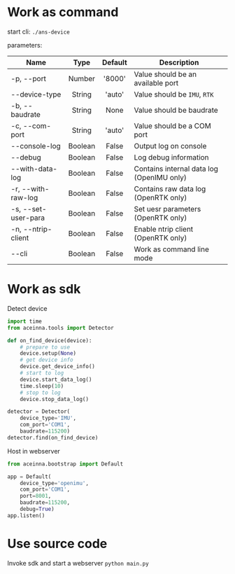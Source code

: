 # Work as command
start cli: `./ans-device`

parameters:

| Name | Type | Default | Description |
| - | :-: | :-: | - |
| -p, --port | Number | '8000' | Value should be an available port |
| --device-type | String | 'auto' | Value should be `IMU`, `RTK` |
| -b, --baudrate | String | None | Value should be baudrate |
| -c, --com-port | String | 'auto' | Value should be a COM port |
| --console-log | Boolean | False | Output log on console |
| --debug | Boolean | False | Log debug information |
| --with-data-log | Boolean | False | Contains internal data log (OpenIMU only) |
| -r, --with-raw-log | Boolean | False | Contains raw data log (OpenRTK only) |
| -s, --set-user-para | Boolean | False | Set uesr parameters (OpenRTK only) |
| -n, --ntrip-client | Boolean | False | Enable ntrip client (OpenRTK only) |
| --cli | Boolean | False | Work as command line mode |

# Work as sdk
Detect device
```python
import time
from aceinna.tools import Detector

def on_find_device(device):
    # prepare to use
    device.setup(None)
    # get device info
    device.get_device_info()
    # start to log
    device.start_data_log()
    time.sleep(10)
    # stop to log
    device.stop_data_log()

detector = Detector(
    device_type='IMU',
    com_port='COM1',
    baudrate=115200)
detector.find(on_find_device)
```

Host in webserver 
```python
from aceinna.bootstrap import Default

app = Default(
    device_type='openimu',
    com_port='COM1',
    port=8001,
    baudrate=115200,
    debug=True)
app.listen()
```


# Use source code
Invoke sdk and start a webserver `python main.py`